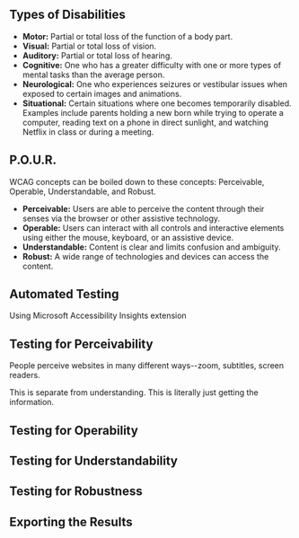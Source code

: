 
## Types of Disabilities

- **Motor:** Partial or total loss of the function of a body part.
- **Visual:** Partial or total loss of vision.
- **Auditory:** Partial or total loss of hearing.
- **Cognitive:** One who has a greater difficulty with one or more types of mental tasks than the average person.
- **Neurological:** One who experiences seizures or vestibular issues when exposed to certain images and animations.
- **Situational:** Certain situations where one becomes temporarily disabled. Examples include parents holding a new born while trying to operate a computer, reading text on a phone in direct sunlight, and watching Netflix in class or during a meeting.

## P.O.U.R.

WCAG concepts can be boiled down to these concepts: Perceivable, Operable, Understandable, and Robust. 

- **Perceivable:** Users are able to perceive the content through their senses via the browser or other assistive technology.
- **Operable:**  Users can interact with all controls and interactive elements using either the mouse, keyboard, or an assistive device.
- **Understandable:** Content is clear and limits confusion and ambiguity.
- **Robust:** A wide range of technologies and devices can access the content.
## Automated Testing

Using Microsoft Accessibility Insights extension


## Testing for Perceivability

People perceive websites in many different ways--zoom, subtitles, screen readers.

This is separate from understanding. This is literally just getting the information.

## Testing for Operability

## Testing for Understandability

## Testing for Robustness

## Exporting the Results

